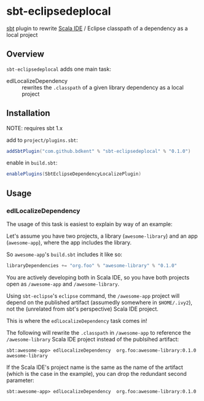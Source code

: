 # sbt-eclipsedeplocal
[sbt](scala-sbt.org) plugin to rewrite [Scala IDE](scala-ide.org) / Eclipse classpath of a dependency as a local project

## Overview

`sbt-eclipsedeplocal` adds one main task:

<dl>
  <dt>edlLocalizeDependency</dt>
  <dd>rewrites the <code>.classpath</code> of a given library dependency as a local project</dd>
</dl>


## Installation

NOTE: requires sbt 1.x

add to `project/plugins.sbt`:

```scala
addSbtPlugin("com.github.bdkent" % "sbt-eclipsedeplocal" % "0.1.0")
```

enable in `build.sbt`:
```scala
enablePlugins(SbtEclipseDependencyLocalizePlugin)
```

## Usage

### edlLocalizeDependency

The usage of this task is easiest to explain by way of an example:

Let's assume you have two projects, a library (`awesome-library`) and an app (`awesome-app`), where the app includes the library.

So `awesome-app`'s `build.sbt` includes it like so:
```scala
libraryDependencies += "org.foo" % "awesome-library" % "0.1.0"
```

You are actively developing both in Scala IDE, so you have both projects open as `/awesome-app` and `/awesome-library`.

Using `sbt-eclipse`'s `eclipse` command, the `/awesome-app` project will depend on the published artifact (assumedly somewhere in `$HOME/.ivy2`), not the (unrelated from sbt's perspective) Scala IDE project.

This is where the `edlLocalizeDependency` task comes in!

The following will rewrite the `.classpath` in `/awesome-app` to reference the `/awesome-library` Scala IDE project instead of the publsihed artifact:
```
sbt:awesome-app> edlLocalizeDependency  org.foo:awesome-library:0.1.0  awesome-library
```

If the Scala IDE's project name is the same as the name of the artifact (which is the case in the example), you can drop the redundant second parameter:
```
sbt:awesome-app> edlLocalizeDependency  org.foo:awesome-library:0.1.0
```



